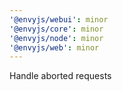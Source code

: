 ```yaml
---
'@envyjs/webui': minor
'@envyjs/core': minor
'@envyjs/node': minor
'@envyjs/web': minor
---
```


Handle aborted requests
